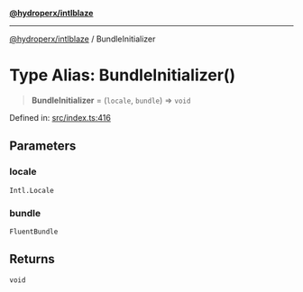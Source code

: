 [**@hydroperx/intlblaze**](../README.md)

***

[@hydroperx/intlblaze](../globals.md) / BundleInitializer

# Type Alias: BundleInitializer()

> **BundleInitializer** = (`locale`, `bundle`) => `void`

Defined in: [src/index.ts:416](https://github.com/hydroperx/intlblaze.js/blob/f347be9143f2fbd50c3b535bcb3390077b13f2ec/src/index.ts#L416)

## Parameters

### locale

`Intl.Locale`

### bundle

`FluentBundle`

## Returns

`void`
